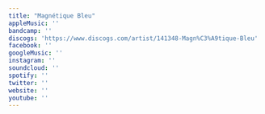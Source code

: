 ```yaml
---
title: "Magnétique Bleu"
appleMusic: ''
bandcamp: ''
discogs: 'https://www.discogs.com/artist/141348-Magn%C3%A9tique-Bleu'
facebook: ''
googleMusic: ''
instagram: ''
soundcloud: ''
spotify: ''
twitter: ''
website: ''
youtube: ''
---
```

